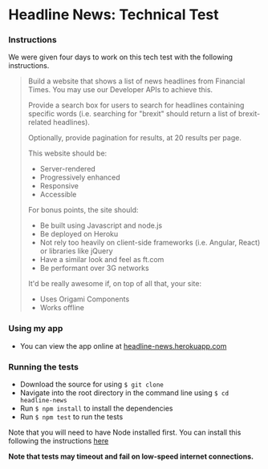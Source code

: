 # Headline News: Technical Test

### Instructions

We were given four days to work on this tech test with the following instructions.

> Build a website that shows a list of news headlines from Financial Times. You may use our Developer APIs to achieve this.
>
> Provide a search box for users to search for headlines containing specific words (i.e. searching for "brexit" should return a list of brexit-related headlines).
>
> Optionally, provide pagination for results, at 20 results per page.
>
> This website should be:
> * Server-rendered
> * Progressively enhanced
> * Responsive
> * Accessible
>
> For bonus points, the site should:
> * Be built using Javascript and node.js
> * Be deployed on Heroku
> * Not rely too heavily on client-side frameworks (i.e. Angular, React) or libraries like jQuery
> * Have a similar look and feel as ft.com
> * Be performant over 3G networks
>
> It'd be really awesome if, on top of all that, your site:
> * Uses Origami Components
> * Works offline

### Using my app

* You can view the app online at [headline-news.herokuapp.com](https://headline-news.herokuapp.com/)

### Running the tests

* Download the source for using `$ git clone`
* Navigate into the root directory in the command line using `$ cd headline-news`
* Run `$ npm install` to install the dependencies
* Run `$ npm test` to run the tests

Note that you will need to have Node installed first. You can install this following the instructions [here](https://nodejs.org/en/)

**Note that tests may timeout and fail on low-speed internet connections.**
